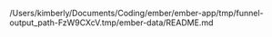 /Users/kimberly/Documents/Coding/ember/ember-app/tmp/funnel-output_path-FzW9CXcV.tmp/ember-data/README.md